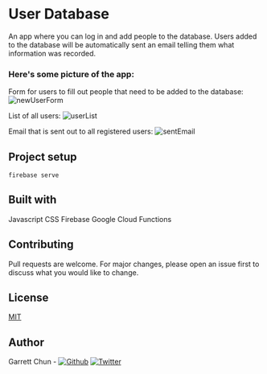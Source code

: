 # User Database

An app where you can log in and add people to the database. Users added to the database will be automatically sent an email telling them what information was recorded.

### Here's some picture of the app:

Form for users to fill out people that need to be added to the database:
![newUserForm](/assets/newUser.png)

List of all users:
![userList](/assets/userList.png)

Email that is sent out to all registered users:
![sentEmail](/assets/email.png)

## Project setup

```
firebase serve
```

## Built with

Javascript
CSS
Firebase
Google Cloud Functions

## Contributing

Pull requests are welcome. For major changes, please open an issue first to discuss what you would like to change.

## License

[MIT](https://choosealicense.com/licenses/mit/)

## Author

Garrett Chun - [![Github][1.1]][1] [![Twitter][1.2]][2]

[1.1]: http://i.imgur.com/9I6NRUm.png
[1.2]: /assets/twitter20.png
[1]: https://github.com/KapakahiCoder
[2]: http://www.twitter.com/KapakahiCoder
